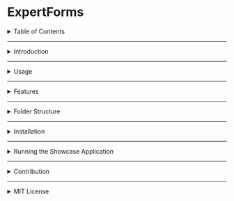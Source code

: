 # ExpertForms

<details>
  <summary><a id=" Table of Contents"></a> Table of Contents</summary>

- [Introduction](#introduction)
- [Usage](#usage)
- [Features](#features)
- [Folder Structure](#folder-structure)
- [Installation](#installation)
  - [Prerequisites](#prerequisites)
- [Running the Showcase Application](#running-the-showcase-application)
- [Contribution](#contribution)
  - [How You Can Help](#how-you-can-help)
  - [Contribution Process](#contribution-process)
- [Licence](#licence)

</details>

---

<details>
  <summary><a id="introduction"></a>Introduction</summary>
  
  **ExpertForms** is a content moderation system that implements a proactive content moderation, inspired by expert systems. By leveraging **Web AI** and rule-based decision-making, it identifies and addresses inappropriate or harmful content in real time. This project aims to reduce reliance on manual moderation while ensuring ethical, scalable, and efficient solutions.
  
  - We address moderation at the source: forms.
  
  This system combines customizable rules and Web AI to tackle real-world challenges in content moderation across various platforms.
  
  Read more in the [White Paper](https://1drv.ms/w/c/cc19bae930a8cf43/EVcmwWpJUPpLth40f5enth8BCkXSC6kpnpWmWDdHvZ3VWQ).
</details>


---

<details>
  <summary> <a id="usage"></a>  Usage</summary>

The ExpertForms package can be integrated into your application as follows:

Import the package as a dependency in your project.

`npm i expertforms`

Define your moderation rules and logic.
Use the API to evaluate and handle user-generated content dynamically.

</details>

---

<details>
  <summary> <a id="features"></a>  Features</summary>

- **Rule-Based Decision Making**: Employs dynamic logic to evaluate content efficiently.
- **Customizable Rules**: Provides flexibility for defining moderation criteria based on unique needs.
- **Scalable Architecture**: Designed for seamless integration into diverse web platforms.
- **Proactive Moderation**: Detects and addresses harmful content in real-time.

</details>

---

<details>
  <summary> <a id="folder-structure"></a>  Folder Structure</summary>

```plaintext
expertforms/
├── package/     # Core NPM package for the content moderation system
├── web/         # Showcase application demonstrating the implementation of Expert Forms on web platform
```

</details>

---

<details>
  <summary>  <a id="installation"></a> Installation</summary>

## Prerequisites

Ensure Node.js , npm and git are installed on your system.

- Clone the Repository
- Clone the repository to your local machine

- `git clone https://github.com/mosesimbahale0/ExpertForms.git `

- Navigate to the package Directory
- Move into the core package folder and install its dependencies:

```
cd expertforms/package
npm install
```

</details>

---

<details>
  <summary> <a id="running-the-showcase-application"></a> Running the Showcase Application</summary>
The web folder contains a demonstration of the system in a practical web environment:

Navigate to the web directory:

`cd expertforms/web`

`npm run dev`

</details>

---

<details>
  <summary> <a id="contribution"></a> Contribution</summary>

We welcome contributions to improve and expand **ExpertForms**. Here are some ways you can contribute:

### How You Can Help

- **Code**: Fix bugs, add new features, or optimize performance.
- **Documentation**: Enhance clarity, expand explanations, and improve readability.
- **Testing**: Write and improve test cases to ensure system reliability.
- **Tools**: Create additional utilities to extend the system's functionality.
- **Examples**: Share real-world use cases and implementation examples.
- **Design**: Refine the user interface or suggest architectural improvements. Link to Design -[figma](<[https://github.com/mosesimbahale0/ExpertForms/discussions](https://www.figma.com/design/xoLuBDoiVpvwwQbLbe9iv2/ExpertForms?node-id=0-1&t=csHT4KwM4e2JvjS8-1)>)

### Contribution Process

1. **Fork the Repository**: Create your own copy of the repository.
2. **Make Your Changes**: Implement the desired modifications.
3. **Submit a Pull Request**: Provide a clear description of your changes and their purpose.

For significant changes, please open an issue first to discuss your proposal with the maintainers.

</details>

---

<details>
  <summary> <a id="licence"></a> MIT License</summary>

MIT License

Copyright (c) 2023 Moses Imbahale

Permission is hereby granted, free of charge, to any person obtaining a copy
of this software and associated documentation files (the "Software"), to deal
in the Software without restriction, including without limitation the rights
to use, copy, modify, merge, publish, distribute, sublicense, and/or sell
copies of the Software, and to permit persons to whom the Software is
furnished to do so, subject to the following conditions:

The above copyright notice and this permission notice shall be included in all
copies or substantial portions of the Software.

THE SOFTWARE IS PROVIDED "AS IS", WITHOUT WARRANTY OF ANY KIND, EXPRESS OR
IMPLIED, INCLUDING BUT NOT LIMITED TO THE WARRANTIES OF MERCHANTABILITY,
FITNESS FOR A PARTICULAR PURPOSE AND NONINFRINGEMENT. IN NO EVENT SHALL THE
AUTHORS OR COPYRIGHT HOLDERS BE LIABLE FOR ANY CLAIM, DAMAGES OR OTHER
LIABILITY, WHETHER IN AN ACTION OF CONTRACT, TORT OR OTHERWISE, ARISING FROM,
OUT OF OR IN CONNECTION WITH THE SOFTWARE OR THE USE OR OTHER DEALINGS IN THE
SOFTWARE.

</details>
